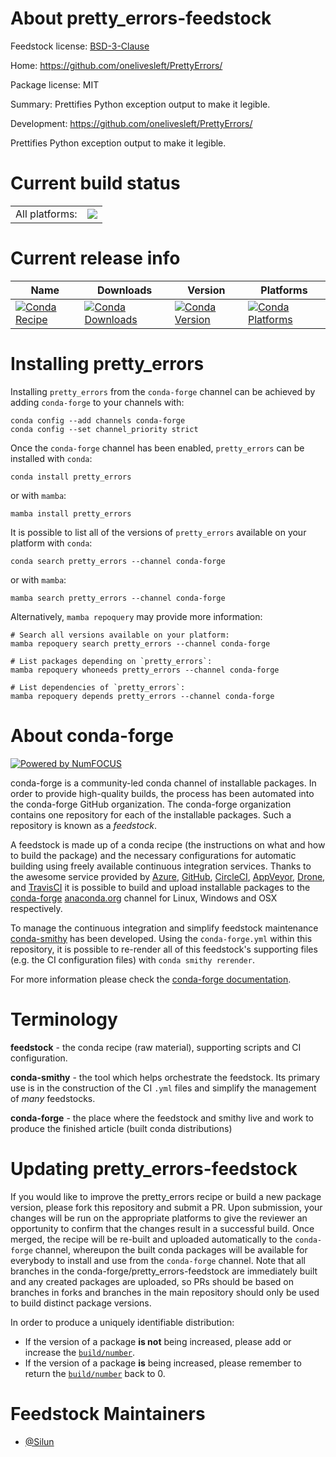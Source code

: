 About pretty_errors-feedstock
=============================

Feedstock license: [BSD-3-Clause](https://github.com/conda-forge/pretty_errors-feedstock/blob/main/LICENSE.txt)

Home: https://github.com/onelivesleft/PrettyErrors/

Package license: MIT

Summary: Prettifies Python exception output to make it legible.

Development: https://github.com/onelivesleft/PrettyErrors/

Prettifies Python exception output to make it legible.


Current build status
====================


<table><tr><td>All platforms:</td>
    <td>
      <a href="https://dev.azure.com/conda-forge/feedstock-builds/_build/latest?definitionId=11210&branchName=main">
        <img src="https://dev.azure.com/conda-forge/feedstock-builds/_apis/build/status/pretty_errors-feedstock?branchName=main">
      </a>
    </td>
  </tr>
</table>

Current release info
====================

| Name | Downloads | Version | Platforms |
| --- | --- | --- | --- |
| [![Conda Recipe](https://img.shields.io/badge/recipe-pretty_errors-green.svg)](https://anaconda.org/conda-forge/pretty_errors) | [![Conda Downloads](https://img.shields.io/conda/dn/conda-forge/pretty_errors.svg)](https://anaconda.org/conda-forge/pretty_errors) | [![Conda Version](https://img.shields.io/conda/vn/conda-forge/pretty_errors.svg)](https://anaconda.org/conda-forge/pretty_errors) | [![Conda Platforms](https://img.shields.io/conda/pn/conda-forge/pretty_errors.svg)](https://anaconda.org/conda-forge/pretty_errors) |

Installing pretty_errors
========================

Installing `pretty_errors` from the `conda-forge` channel can be achieved by adding `conda-forge` to your channels with:

```
conda config --add channels conda-forge
conda config --set channel_priority strict
```

Once the `conda-forge` channel has been enabled, `pretty_errors` can be installed with `conda`:

```
conda install pretty_errors
```

or with `mamba`:

```
mamba install pretty_errors
```

It is possible to list all of the versions of `pretty_errors` available on your platform with `conda`:

```
conda search pretty_errors --channel conda-forge
```

or with `mamba`:

```
mamba search pretty_errors --channel conda-forge
```

Alternatively, `mamba repoquery` may provide more information:

```
# Search all versions available on your platform:
mamba repoquery search pretty_errors --channel conda-forge

# List packages depending on `pretty_errors`:
mamba repoquery whoneeds pretty_errors --channel conda-forge

# List dependencies of `pretty_errors`:
mamba repoquery depends pretty_errors --channel conda-forge
```


About conda-forge
=================

[![Powered by
NumFOCUS](https://img.shields.io/badge/powered%20by-NumFOCUS-orange.svg?style=flat&colorA=E1523D&colorB=007D8A)](https://numfocus.org)

conda-forge is a community-led conda channel of installable packages.
In order to provide high-quality builds, the process has been automated into the
conda-forge GitHub organization. The conda-forge organization contains one repository
for each of the installable packages. Such a repository is known as a *feedstock*.

A feedstock is made up of a conda recipe (the instructions on what and how to build
the package) and the necessary configurations for automatic building using freely
available continuous integration services. Thanks to the awesome service provided by
[Azure](https://azure.microsoft.com/en-us/services/devops/), [GitHub](https://github.com/),
[CircleCI](https://circleci.com/), [AppVeyor](https://www.appveyor.com/),
[Drone](https://cloud.drone.io/welcome), and [TravisCI](https://travis-ci.com/)
it is possible to build and upload installable packages to the
[conda-forge](https://anaconda.org/conda-forge) [anaconda.org](https://anaconda.org/)
channel for Linux, Windows and OSX respectively.

To manage the continuous integration and simplify feedstock maintenance
[conda-smithy](https://github.com/conda-forge/conda-smithy) has been developed.
Using the ``conda-forge.yml`` within this repository, it is possible to re-render all of
this feedstock's supporting files (e.g. the CI configuration files) with ``conda smithy rerender``.

For more information please check the [conda-forge documentation](https://conda-forge.org/docs/).

Terminology
===========

**feedstock** - the conda recipe (raw material), supporting scripts and CI configuration.

**conda-smithy** - the tool which helps orchestrate the feedstock.
                   Its primary use is in the construction of the CI ``.yml`` files
                   and simplify the management of *many* feedstocks.

**conda-forge** - the place where the feedstock and smithy live and work to
                  produce the finished article (built conda distributions)


Updating pretty_errors-feedstock
================================

If you would like to improve the pretty_errors recipe or build a new
package version, please fork this repository and submit a PR. Upon submission,
your changes will be run on the appropriate platforms to give the reviewer an
opportunity to confirm that the changes result in a successful build. Once
merged, the recipe will be re-built and uploaded automatically to the
`conda-forge` channel, whereupon the built conda packages will be available for
everybody to install and use from the `conda-forge` channel.
Note that all branches in the conda-forge/pretty_errors-feedstock are
immediately built and any created packages are uploaded, so PRs should be based
on branches in forks and branches in the main repository should only be used to
build distinct package versions.

In order to produce a uniquely identifiable distribution:
 * If the version of a package **is not** being increased, please add or increase
   the [``build/number``](https://docs.conda.io/projects/conda-build/en/latest/resources/define-metadata.html#build-number-and-string).
 * If the version of a package **is** being increased, please remember to return
   the [``build/number``](https://docs.conda.io/projects/conda-build/en/latest/resources/define-metadata.html#build-number-and-string)
   back to 0.

Feedstock Maintainers
=====================

* [@Silun](https://github.com/Silun/)

